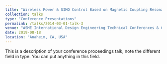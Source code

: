 ```yaml
---
title: "Wireless Power & SIMO Control Based on Magnetic Coupling Resonance Using in Parallel Robot"
collection: talks
type: "Conference Presentations"
permalink: /talks/2014-03-01-talk-3
venue: "ASME International Design Engineering Technical Conferences & Computers and Information in Engineering Conference (IDETC/CIE)"
date: 2019-08-18
location: "Anaheim, CA, USA"
---
```


This is a description of your conference proceedings talk, note the different field in type. You can put anything in this field.
